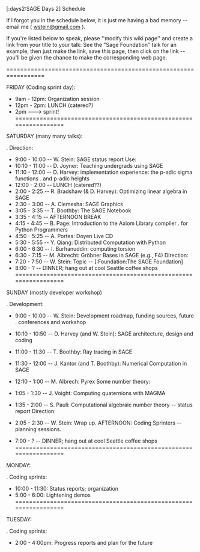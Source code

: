 [:days2:SAGE Days 2] Schedule

If I forgot you in the schedule below, it is just me having a bad memory -- email me ( wstein@gmail.com ).

If you're listed below to speak, please ''modify this wiki page'' and create a link from your title to your talk: See the  "Sage Foundation" talk for an example, then just make the link, save this page, then click on the link -- you'll be given the chance to make the corresponding web page.

=================================================================

FRIDAY (Coding sprint day):

 * 9am  - 12pm: Organization session
 * 12pm - 2pm: LUNCH (catered?)
 * 2pm ---> sprint!
=================================================================

SATURDAY (many many talks):

 . Direction:
  * 9:00 - 10:00 -- W. Stein:  SAGE status report
 Use:
  * 10:10 - 11:00 -- D. Joyner: Teaching undergrads using SAGE
  * 11:10 - 12:00 -- D. Harvey: implementation experience: the p-adic sigma functions
   . and p-adic heights
  * 12:00 -  2:00 -- LUNCH (catered??)
  * 2:00 -  2:25 -- R. Bradshaw (& D. Harvey): Optimizing linear algebra in SAGE
  * 2:30 -  3:00 -- A. Clemesha: SAGE Graphics
  * 3:05 -  3:35 -- T. Boothby: The SAGE Notebook
  * 3:35 -  4:15 -- AFTERNOON BREAK
  * 4:15 -  4:45 -- B. Page: Introduction to the Axiom Library compiler
   . for Python Programmers
  * 4:50 -  5:25 -- A. Portes: Doyen Live CD
  * 5:30 -  5:55 -- Y. Qiang: Distributed Computation with Python
  * 6:00 -  6:30 -- I. Burhanuddin: computing torsion
  * 6:30 -  7:15 -- M. Albrecht: Gröbner Bases in SAGE (e.g., F4)
 Direction:
  * 7:20 -  7:50 -- W. Stein: Topic -- [:Foundation:The SAGE Foundation]
  * 8:00 - ? -- DINNER; hang out at cool Seattle coffee shops
=================================================================

SUNDAY (mostly developer workshop)

 . Development:
  * 9:00 - 10:00 -- W. Stein: Development roadmap, funding sources, future
   . conferences and workshop
  * 10:10 - 10:50 -- D. Harvey (and W. Stein): SAGE architecture, design and coding
  * 11:00 - 11:30 -- T. Boothby: Ray tracing in SAGE
  * 11:30 - 12:00 -- J. Kantor (and T. Boothby): Numerical Computation in SAGE
  * 12:10 -  1:00 -- M. Albrech: Pyrex
 Some number theory:
  * 1:05 - 1:30 -- J. Voight: Computing quaternions with MAGMA
  * 1:35 - 2:00 -- S. Pauli: Computational algebraic number theory -- status report
 Direction:
  * 2:05 - 2:30 -- W. Stein: Wrap up.
AFTERNOON: Coding Sprinters -- planning sessions.

 * 7:00 - ? -- DINNER; hang out at cool Seattle coffee shops
=================================================================

MONDAY:

 . Coding sprints:
  * 10:00 - 11:30: Status reports; organization
  * 5:00 -  6:00: Lightening demos
=================================================================

TUESDAY:

 . Coding sprints:
  * 2:00 - 4:00pm: Progress reports and plan for the future
